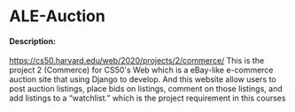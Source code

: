 # ALE-Auction

#### Description:
https://cs50.harvard.edu/web/2020/projects/2/commerce/
This is the project 2 (Commerce) for CS50's Web which is a eBay-like e-commerce auction site that using Django to develop. And this website allow users to post auction listings, place bids on listings, comment on those listings, and add listings to a “watchlist.” which is the project requirement in this courses

